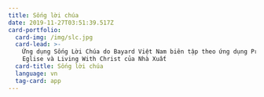 ```yaml
---
title: Sống lời chúa
date: 2019-11-27T03:51:39.517Z
card-portfolio:
  card-img: /img/slc.jpg
  card-lead: >-
    Ứng dụng Sống Lời Chúa do Bayard Việt Nam biên tập theo ứng dụng Prions en
    Eglise và Living With Christ của Nhà Xuất 
  card-title: Sống lời chúa
  language: vn
  tag-card: app
---
```


